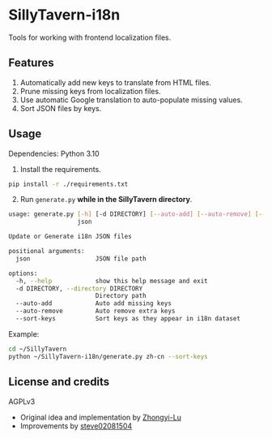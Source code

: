 # SillyTavern-i18n

Tools for working with frontend localization files.

## Features

1. Automatically add new keys to translate from HTML files.
2. Prune missing keys from localization files.
3. Use automatic Google translation to auto-populate missing values.
4. Sort JSON files by keys.

## Usage

Dependencies: Python 3.10

1) Install the requirements.

```bash
pip install -r ./requirements.txt
```

2) Run `generate.py` **while in the SillyTavern directory**.

```bash
usage: generate.py [-h] [-d DIRECTORY] [--auto-add] [--auto-remove] [--sort-keys]
                   json

Update or Generate i18n JSON files

positional arguments:
  json                  JSON file path

options:
  -h, --help            show this help message and exit
  -d DIRECTORY, --directory DIRECTORY
                        Directory path
  --auto-add            Auto add missing keys
  --auto-remove         Auto remove extra keys
  --sort-keys           Sort keys as they appear in i18n dataset
```

Example:

```bash
cd ~/SillyTavern
python ~/SillyTavern-i18n/generate.py zh-cn --sort-keys
```

## License and credits

AGPLv3

* Original idea and implementation by [Zhongyi-Lu](https://github.com/Zhongyi-Lu)
* Improvements by [steve02081504](https://github.com/steve02081504)
